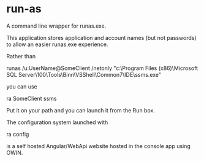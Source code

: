 run-as
======

A command line wrapper for runas.exe.

This application stores application and account names (but not passwords) to allow an easier runas.exe experience.

Rather than

runas /u:UserName@SomeClient /netonly "c:\Program Files (x86)\Microsoft SQL Server\100\Tools\Binn\VSShell\Common7\IDE\ssms.exe"

you can use

ra SomeClient ssms

Put it on your path and you can launch it from the Run box.

The configuration system launched with

ra config

is a self hosted Angular/WebApi website hosted in the console app using OWIN.
